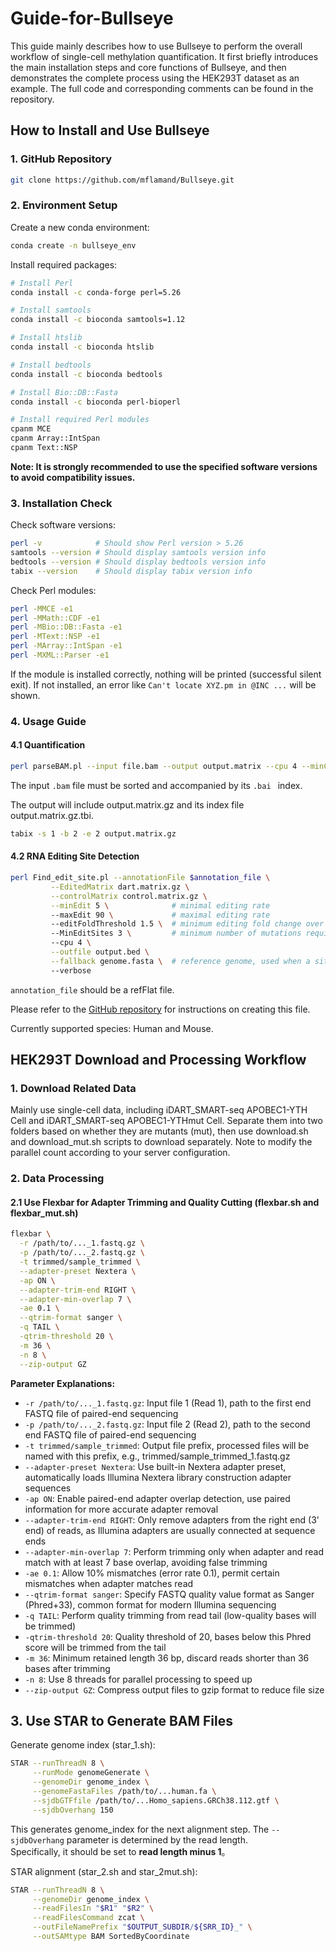 # Guide-for-Bullseye

This guide mainly describes how to use Bullseye to perform the overall workflow of single-cell methylation quantification. It first briefly introduces the main installation steps and core functions of Bullseye, and then demonstrates the complete process using the HEK293T dataset as an example. The full code and corresponding comments can be found in the repository.

## How to Install and Use Bullseye
### 1. GitHub Repository
```bash
git clone https://github.com/mflamand/Bullseye.git
```

### 2. Environment Setup
Create a new conda environment:

```bash
conda create -n bullseye_env
```
Install required packages:

```bash
# Install Perl
conda install -c conda-forge perl=5.26

# Install samtools
conda install -c bioconda samtools=1.12

# Install htslib
conda install -c bioconda htslib

# Install bedtools
conda install -c bioconda bedtools

# Install Bio::DB::Fasta
conda install -c bioconda perl-bioperl

# Install required Perl modules
cpanm MCE
cpanm Array::IntSpan
cpanm Text::NSP
```
**Note: It is strongly recommended to use the specified software versions to avoid compatibility issues.**

### 3. Installation Check

Check software versions:
```bash
perl -v            # Should show Perl version > 5.26
samtools --version # Should display samtools version info
bedtools --version # Should display bedtools version info
tabix --version    # Should display tabix version info
```

Check Perl modules:

```bash
perl -MMCE -e1
perl -MMath::CDF -e1
perl -MBio::DB::Fasta -e1
perl -MText::NSP -e1
perl -MArray::IntSpan -e1
perl -MXML::Parser -e1
```

If the module is installed correctly, nothing will be printed (successful silent exit).
If not installed, an error like ```Can't locate XYZ.pm in @INC ...``` will be shown.


### 4. Usage Guide
#### 4.1 Quantification
```bash
perl parseBAM.pl --input file.bam --output output.matrix --cpu 4 --minCoverage 10 --removeDuplicates
```

The input ```.bam``` file must be sorted and accompanied by its ```.bai ``` index.

The output will include output.matrix.gz and its index file output.matrix.gz.tbi.

```bash
tabix -s 1 -b 2 -e 2 output.matrix.gz
```

#### 4.2 RNA Editing Site Detection
```bash
perl Find_edit_site.pl --annotationFile $annotation_file \
         --EditedMatrix dart.matrix.gz \
         --controlMatrix control.matrix.gz \
         --minEdit 5 \              # minimal editing rate
         --maxEdit 90 \             # maximal editing rate
         --editFoldThreshold 1.5 \  # minimum editing fold change over control
         --MinEditSites 3 \         # minimum number of mutations required for detection
         --cpu 4 \
         --outfile output.bed \
         --fallback genome.fasta \  # reference genome, used when a site lacks coverage in control
         --verbose
```
```annotation_file``` should be a refFlat file.

Please refer to the [GitHub repository](https://github.com/mflamand/Bullseye) for instructions on creating this file.

Currently supported species: Human and Mouse.

## HEK293T Download and Processing Workflow

### 1. Download Related Data

Mainly use single-cell data, including iDART_SMART-seq APOBEC1-YTH Cell and iDART_SMART-seq APOBEC1-YTHmut Cell. Separate them into two folders based on whether they are mutants (mut), then use download.sh and download_mut.sh scripts to download separately. Note to modify the parallel count according to your server configuration.

### 2. Data Processing

#### 2.1 Use Flexbar for Adapter Trimming and Quality Cutting (flexbar.sh and flexbar_mut.sh)

```bash
flexbar \
  -r /path/to/..._1.fastq.gz \
  -p /path/to/..._2.fastq.gz \
  -t trimmed/sample_trimmed \
  --adapter-preset Nextera \
  -ap ON \
  --adapter-trim-end RIGHT \
  --adapter-min-overlap 7 \
  -ae 0.1 \
  --qtrim-format sanger \
  -q TAIL \
  -qtrim-threshold 20 \
  -m 36 \
  -n 8 \
  --zip-output GZ
```

**Parameter Explanations:**
- `-r /path/to/..._1.fastq.gz`: Input file 1 (Read 1), path to the first end FASTQ file of paired-end sequencing
- `-p /path/to/..._2.fastq.gz`: Input file 2 (Read 2), path to the second end FASTQ file of paired-end sequencing
- `-t trimmed/sample_trimmed`: Output file prefix, processed files will be named with this prefix, e.g., trimmed/sample_trimmed_1.fastq.gz
- `--adapter-preset Nextera`: Use built-in Nextera adapter preset, automatically loads Illumina Nextera library construction adapter sequences
- `-ap ON`: Enable paired-end adapter overlap detection, use paired information for more accurate adapter removal
- `--adapter-trim-end RIGHT`: Only remove adapters from the right end (3' end) of reads, as Illumina adapters are usually connected at sequence ends
- `--adapter-min-overlap 7`: Perform trimming only when adapter and read match with at least 7 base overlap, avoiding false trimming
- `-ae 0.1`: Allow 10% mismatches (error rate 0.1), permit certain mismatches when adapter matches read
- `--qtrim-format sanger`: Specify FASTQ quality value format as Sanger (Phred+33), common format for modern Illumina sequencing
- `-q TAIL`: Perform quality trimming from read tail (low-quality bases will be trimmed)
- `-qtrim-threshold 20`: Quality threshold of 20, bases below this Phred score will be trimmed from the tail
- `-m 36`: Minimum retained length 36 bp, discard reads shorter than 36 bases after trimming
- `-n 8`: Use 8 threads for parallel processing to speed up
- `--zip-output GZ`: Compress output files to gzip format to reduce file size

## 3. Use STAR to Generate BAM Files

Generate genome index (star_1.sh):
```bash
STAR --runThreadN 8 \
     --runMode genomeGenerate \
     --genomeDir genome_index \
     --genomeFastaFiles /path/to/...human.fa \
     --sjdbGTFfile /path/to/...Homo_sapiens.GRCh38.112.gtf \
     --sjdbOverhang 150
```

This generates genome_index for the next alignment step. The `--sjdbOverhang` parameter is determined by the read length.  
Specifically, it should be set to **read length minus 1**。

STAR alignment (star_2.sh and star_2mut.sh):
```bash
STAR --runThreadN 8 \
     --genomeDir genome_index \
     --readFilesIn "$R1" "$R2" \
     --readFilesCommand zcat \
     --outFileNamePrefix "$OUTPUT_SUBDIR/${SRR_ID}_" \
     --outSAMtype BAM SortedByCoordinate
```














